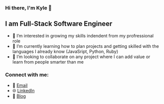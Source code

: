 ### Hi there, I'm Kyle 👋

## I am Full-Stack Software Engineer
- 👀 I’m interested in growing my skills indendent from my profressional role
- 🌱 I’m currently learning how to plan projects and getting skilled with the languages I already know (JavaSript, Python, Ruby)
- 💞️ I’m looking to collaborate on any project where I can add value or learn from people smarter than me

### Connect with me:

 - 📩 [Email]
 - 🌐 [LinkedIn]
 - 📝 [Blog]













[LinkedIn]: https://linkedin.com/in/kyleortiz/
[Email]: kyleaortiz@gmail.com
[Blog]: https://dev.to/kyleortiz

<!---
devKyleOrtiz/devKyleOrtiz is a ✨ special ✨ repository because its `README.md` (this file) appears on your GitHub profile.
You can click the Preview link to take a look at your changes.
--->
